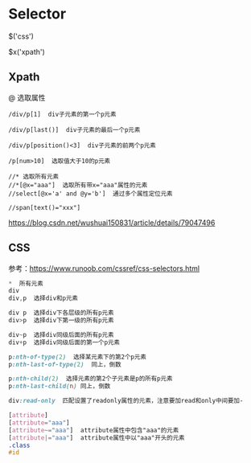 # Selector

$('css')

$x('xpath')

## Xpath

@ 选取属性

```xpath
/div/p[1]  div子元素的第一个p元素

/div/p[last()]  div子元素的最后一个p元素

/div/p[position()<3]  div子元素的前两个p元素

/p[num>10]  选取值大于10的p元素

//* 选取所有元素
//*[@x="aaa"]  选取所有带x="aaa"属性的元素
//select[@x='a' and @y='b']  通过多个属性定位元素
```

`//span[text()="xxx"]`

<https://blog.csdn.net/wushuai150831/article/details/79047496>

## CSS

参考：<https://www.runoob.com/cssref/css-selectors.html>

```css
*  所有元素
div
div,p  选择div和p元素

div p  选择div下各层级的所有p元素
div>p  选择div下第一级的所有p元素

div~p  选择div同级后面的所有p元素
div+p  选择div同级后面的第一个p元素

p:nth-of-type(2)  选择某元素下的第2个p元素
p:nth-last-of-type(2)  同上，倒数

p:nth-child(2)  选择元素的第2个子元素是p的所有p元素
p:nth-last-child(n) 同上，倒数

div:read-only  匹配设置了readonly属性的元素，注意要加read和only中间要加-

[attribute]
[attribute="aaa"]
[attribute~="aaa"]  attribute属性中包含"aaa"的元素
[attribute|="aaa"]  attribute属性中以"aaa"开头的元素
.class
#id
```
